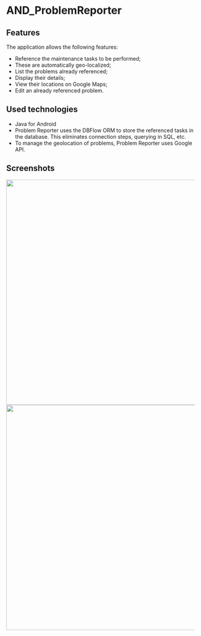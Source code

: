 # AND_ProblemReporter
## Features
The application allows the following features:
- Reference the maintenance tasks to be performed;
- These are automatically geo-localized;
- List the problems already referenced;
- Display their details;
- View their locations on Google Maps;
- Edit an already referenced problem.
## Used technologies
- Java for Android
- Problem Reporter uses the DBFlow ORM to store the referenced tasks in the database. This eliminates connection steps, querying in SQL, etc.
- To manage the geolocation of problems, Problem Reporter uses Google API.
## Screenshots
<img src="https://user-images.githubusercontent.com/10500345/34320643-33ba901a-e7ff-11e7-8107-ea02a5294411.png" width="600"/>
<img src="https://user-images.githubusercontent.com/10500345/34320644-33e8005e-e7ff-11e7-9618-316ad4ac8d41.png" width="600"/>
